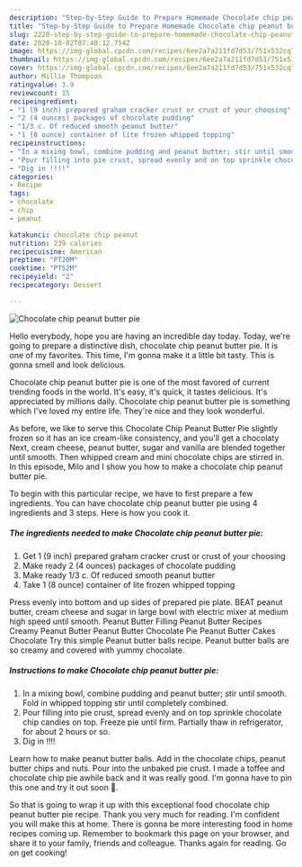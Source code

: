 ```yaml
---
description: "Step-by-Step Guide to Prepare Homemade Chocolate chip peanut butter pie"
title: "Step-by-Step Guide to Prepare Homemade Chocolate chip peanut butter pie"
slug: 2220-step-by-step-guide-to-prepare-homemade-chocolate-chip-peanut-butter-pie
date: 2020-10-02T07:40:12.754Z
image: https://img-global.cpcdn.com/recipes/6ee2a7a211fd7d53/751x532cq70/chocolate-chip-peanut-butter-pie-recipe-main-photo.jpg
thumbnail: https://img-global.cpcdn.com/recipes/6ee2a7a211fd7d53/751x532cq70/chocolate-chip-peanut-butter-pie-recipe-main-photo.jpg
cover: https://img-global.cpcdn.com/recipes/6ee2a7a211fd7d53/751x532cq70/chocolate-chip-peanut-butter-pie-recipe-main-photo.jpg
author: Millie Thompson
ratingvalue: 3.9
reviewcount: 15
recipeingredient:
- "1 (9 inch) prepared graham cracker crust or crust of your choosing"
- "2 (4 ounces) packages of chocolate pudding"
- "1/3 c. Of reduced smooth peanut butter"
- "1 (8 ounce) container of lite frozen whipped topping"
recipeinstructions:
- "In a mixing bowl, combine pudding and peanut butter; stir until smooth. Fold in whipped topping stir until completely combined."
- "Pour filling into pie crust, spread evenly and on top sprinkle chocolate chip candies on top. Freeze pie until firm. Partially thaw in refrigerator, for about 2 hours or so."
- "Dig in !!!!"
categories:
- Recipe
tags:
- chocolate
- chip
- peanut

katakunci: chocolate chip peanut 
nutrition: 239 calories
recipecuisine: American
preptime: "PT20M"
cooktime: "PT52M"
recipeyield: "2"
recipecategory: Dessert

---
```



![Chocolate chip peanut butter pie](https://img-global.cpcdn.com/recipes/6ee2a7a211fd7d53/751x532cq70/chocolate-chip-peanut-butter-pie-recipe-main-photo.jpg)

Hello everybody, hope you are having an incredible day today. Today, we're going to prepare a distinctive dish, chocolate chip peanut butter pie. It is one of my favorites. This time, I'm gonna make it a little bit tasty. This is gonna smell and look delicious.

Chocolate chip peanut butter pie is one of the most favored of current trending foods in the world. It's easy, it's quick, it tastes delicious. It's appreciated by millions daily. Chocolate chip peanut butter pie is something which I've loved my entire life. They're nice and they look wonderful.

As before, we like to serve this Chocolate Chip Peanut Butter Pie slightly frozen so it has an ice cream-like consistency, and you&#39;ll get a chocolaty Next, cream cheese, peanut butter, sugar and vanilla are blended together until smooth. Then whipped cream and mini chocolate chips are stirred in. In this episode, Milo and I show you how to make a chocolate chip peanut butter pie.


To begin with this particular recipe, we have to first prepare a few ingredients. You can have chocolate chip peanut butter pie using 4 ingredients and 3 steps. Here is how you cook it.

<!--inarticleads1-->

##### The ingredients needed to make Chocolate chip peanut butter pie:

1. Get 1 (9 inch) prepared graham cracker crust or crust of your choosing
1. Make ready 2 (4 ounces) packages of chocolate pudding
1. Make ready 1/3 c. Of reduced smooth peanut butter
1. Take 1 (8 ounce) container of lite frozen whipped topping


Press evenly into bottom and up sides of prepared pie plate. BEAT peanut butter, cream cheese and sugar in large bowl with electric mixer at medium high speed until smooth. Peanut Butter Filling Peanut Butter Recipes Creamy Peanut Butter Peanut Butter Chocolate Pie Peanut Butter Cakes Chocolate Try this simple Peanut butter balls recipe. Peanut butter balls are so creamy and covered with yummy chocolate. 

<!--inarticleads2-->

##### Instructions to make Chocolate chip peanut butter pie:

1. In a mixing bowl, combine pudding and peanut butter; stir until smooth. Fold in whipped topping stir until completely combined.
1. Pour filling into pie crust, spread evenly and on top sprinkle chocolate chip candies on top. Freeze pie until firm. Partially thaw in refrigerator, for about 2 hours or so.
1. Dig in !!!!


Learn how to make peanut butter balls. Add in the chocolate chips, peanut butter chips and nuts. Pour into the unbaked pie crust. I made a toffee and chocolate chip pie awhile back and it was really good. I&#39;m gonna have to pin this one and try it out soon 🙂. 

So that is going to wrap it up with this exceptional food chocolate chip peanut butter pie recipe. Thank you very much for reading. I'm confident you will make this at home. There is gonna be more interesting food in home recipes coming up. Remember to bookmark this page on your browser, and share it to your family, friends and colleague. Thanks again for reading. Go on get cooking!

